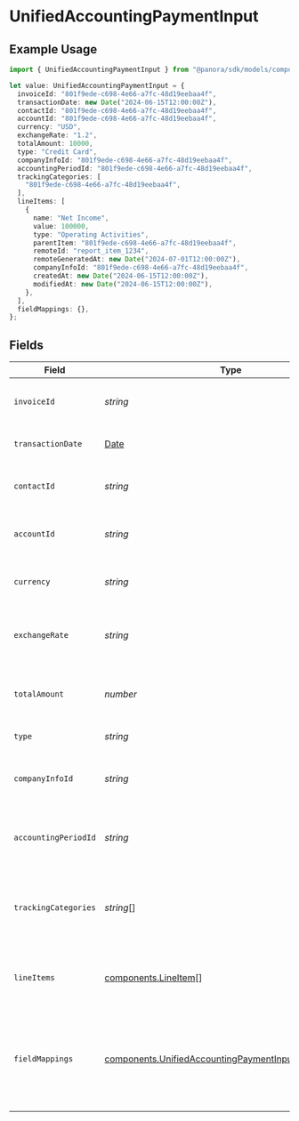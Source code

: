 # UnifiedAccountingPaymentInput

## Example Usage

```typescript
import { UnifiedAccountingPaymentInput } from "@panora/sdk/models/components";

let value: UnifiedAccountingPaymentInput = {
  invoiceId: "801f9ede-c698-4e66-a7fc-48d19eebaa4f",
  transactionDate: new Date("2024-06-15T12:00:00Z"),
  contactId: "801f9ede-c698-4e66-a7fc-48d19eebaa4f",
  accountId: "801f9ede-c698-4e66-a7fc-48d19eebaa4f",
  currency: "USD",
  exchangeRate: "1.2",
  totalAmount: 10000,
  type: "Credit Card",
  companyInfoId: "801f9ede-c698-4e66-a7fc-48d19eebaa4f",
  accountingPeriodId: "801f9ede-c698-4e66-a7fc-48d19eebaa4f",
  trackingCategories: [
    "801f9ede-c698-4e66-a7fc-48d19eebaa4f",
  ],
  lineItems: [
    {
      name: "Net Income",
      value: 100000,
      type: "Operating Activities",
      parentItem: "801f9ede-c698-4e66-a7fc-48d19eebaa4f",
      remoteId: "report_item_1234",
      remoteGeneratedAt: new Date("2024-07-01T12:00:00Z"),
      companyInfoId: "801f9ede-c698-4e66-a7fc-48d19eebaa4f",
      createdAt: new Date("2024-06-15T12:00:00Z"),
      modifiedAt: new Date("2024-06-15T12:00:00Z"),
    },
  ],
  fieldMappings: {},
};
```

## Fields

| Field                                                                                                                          | Type                                                                                                                           | Required                                                                                                                       | Description                                                                                                                    | Example                                                                                                                        |
| ------------------------------------------------------------------------------------------------------------------------------ | ------------------------------------------------------------------------------------------------------------------------------ | ------------------------------------------------------------------------------------------------------------------------------ | ------------------------------------------------------------------------------------------------------------------------------ | ------------------------------------------------------------------------------------------------------------------------------ |
| `invoiceId`                                                                                                                    | *string*                                                                                                                       | :heavy_minus_sign:                                                                                                             | The UUID of the associated invoice                                                                                             | 801f9ede-c698-4e66-a7fc-48d19eebaa4f                                                                                           |
| `transactionDate`                                                                                                              | [Date](https://developer.mozilla.org/en-US/docs/Web/JavaScript/Reference/Global_Objects/Date)                                  | :heavy_minus_sign:                                                                                                             | The date of the transaction                                                                                                    | 2024-06-15T12:00:00Z                                                                                                           |
| `contactId`                                                                                                                    | *string*                                                                                                                       | :heavy_minus_sign:                                                                                                             | The UUID of the associated contact                                                                                             | 801f9ede-c698-4e66-a7fc-48d19eebaa4f                                                                                           |
| `accountId`                                                                                                                    | *string*                                                                                                                       | :heavy_minus_sign:                                                                                                             | The UUID of the associated account                                                                                             | 801f9ede-c698-4e66-a7fc-48d19eebaa4f                                                                                           |
| `currency`                                                                                                                     | *string*                                                                                                                       | :heavy_minus_sign:                                                                                                             | The currency of the payment                                                                                                    | USD                                                                                                                            |
| `exchangeRate`                                                                                                                 | *string*                                                                                                                       | :heavy_minus_sign:                                                                                                             | The exchange rate applied to the payment                                                                                       | 1.2                                                                                                                            |
| `totalAmount`                                                                                                                  | *number*                                                                                                                       | :heavy_minus_sign:                                                                                                             | The total amount of the payment in cents                                                                                       | 10000                                                                                                                          |
| `type`                                                                                                                         | *string*                                                                                                                       | :heavy_minus_sign:                                                                                                             | The type of payment                                                                                                            | Credit Card                                                                                                                    |
| `companyInfoId`                                                                                                                | *string*                                                                                                                       | :heavy_minus_sign:                                                                                                             | The UUID of the associated company info                                                                                        | 801f9ede-c698-4e66-a7fc-48d19eebaa4f                                                                                           |
| `accountingPeriodId`                                                                                                           | *string*                                                                                                                       | :heavy_minus_sign:                                                                                                             | The UUID of the associated accounting period                                                                                   | 801f9ede-c698-4e66-a7fc-48d19eebaa4f                                                                                           |
| `trackingCategories`                                                                                                           | *string*[]                                                                                                                     | :heavy_minus_sign:                                                                                                             | The UUIDs of the tracking categories associated with the payment                                                               | [<br/>"801f9ede-c698-4e66-a7fc-48d19eebaa4f"<br/>]                                                                             |
| `lineItems`                                                                                                                    | [components.LineItem](../../models/components/lineitem.md)[]                                                                   | :heavy_minus_sign:                                                                                                             | The line items associated with this payment                                                                                    |                                                                                                                                |
| `fieldMappings`                                                                                                                | [components.UnifiedAccountingPaymentInputFieldMappings](../../models/components/unifiedaccountingpaymentinputfieldmappings.md) | :heavy_minus_sign:                                                                                                             | The custom field mappings of the object between the remote 3rd party & Panora                                                  | {<br/>"custom_field_1": "value1",<br/>"custom_field_2": "value2"<br/>}                                                         |